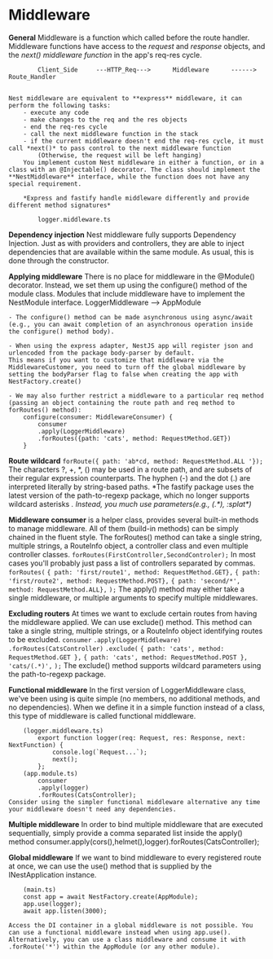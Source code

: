 # Middleware

**General**
    Middleware is a function which called before the route handler.
    Middleware functions have access to the *request* and *response* objects, and the *next() middleware function* in the app's req-res cycle.
       
            Client_Side     ---HTTP_Req--->      Middleware      ------>      Route_Handler


    Nest middleware are equivalent to **express** middleware, it can perform the following tasks:
        - execute any code
        - make changes to the req and the res objects
        - end the req-res cycle
        - call the next middleware function in the stack
        - if the current middleware doesn't end the req-res cycle, it must call *next()* to pass control to the next middleware function
            (Otherwise, the request will be left hanging)
        You implement custom Nest middleware in either a function, or in a class with an @Injectable() decorator. The class should implement the **NestMiddleware** interface, while the function does not have any special requirement.
        
        *Express and fastify handle middleware differently and provide different method signatures*

            logger.middleware.ts

**Dependency injection**
    Nest middleware fully supports Dependency Injection. Just as with providers and controllers, they are able to inject dependencies that are available within the same module. As usual, this is done through the constructor.

**Applying middleware**
    There is no place for middleware in the @Module() decorator. Instead, we set them up using the configure() method of the module class. Modules that include middleware have to implement the NestModule interface.
            LoggerMiddleware --> AppModule
    
    - The configure() method can be made asynchronous using async/await
    (e.g., you can await completion of an asynchronous operation inside the configure() method body).

    - When using the express adapter, NestJS app will register json and urlencoded from the package body-parser by default.
    This means if you want to customize that middleware via the MiddlewareCustomer, you need to turn off the global middleware by setting the bodyParser flag to false when creating the app with NestFactory.create()

    - We may also further restrict a middleware to a particular req method (passing an object containing the route path and req method to forRoutes() method):
        configure(consumer: MiddlewareConsumer) {
            consumer
            .apply(LoggerMiddleware)
            .forRoutes({path: 'cats', method: RequestMethod.GET})
        }

**Route wildcard**
    `forRoute({ path: 'ab*cd, method: RequestMethod.ALL '});`
    The characters ?, +, *, () may be used in a route path, and are subsets of their regular expression counterparts.
    The hyphen (-) and the dot (.) are interpreted literally by string-based paths.
    *The fastify package uses the latest version of the path-to-regexp package, which no longer supports wildcard asterisks *. Instead, you much use parameters(e.g., (.\*), :splat\*)*

**Middleware consumer**
    is a helper class, provides several built-in methods to manage middleware. All of them (build-in methods) can be simply chained in the fluent style. The forRoutes() method can take a single string, multiple strings, a RouteInfo object, a controller class and even multiple controller classes.
        `forRoutes(FirstController,SecondControler);`
    In most cases you'll probably just pass a list of controllers separated by commas.
        `forRoutes(`
            `{ path: 'first/route1', method: RequestMethod.GET},`
            `{ path: 'first/route2', method: RequestMethod.POST},`
            `{ path: 'second/*', method: RequestMethod.ALL},`
        `);`
    The apply() method may either take a single middleware, or multiple arguments to specify multiple middlewares.

**Excluding routers**
    At times we want to exclude certain routes from having the middleware applied. We can use exclude() method.
    This method can take a single string, multiple strings, or a RouteInfo object identifying routes to be excluded.
        `consumer`
        `.apply(LoggerMiddleware)`
        `.forRoutes(CatsController)`
        `.exclude(`
            `{ path: 'cats', method: RequestMethod.GET },`
            `{ path: 'cats', method: RequestMethod.POST },`
            `'cats/(.*)',`
        `);`
    The exclude() method supports wildcard parameters using the path-to-regexp package.

**Functional middleware**
    In the first version of LoggerMiddleware class, we've been using is quite simple (no members, no additional methods, and no dependencies).
    When we define it in a simple function instead of a class, this type of middleware is called functional middleware.

        (logger.middleware.ts) 
            export function logger(req: Request, res: Response, next: NextFunction) {
                console.log(`Request...`);
                next();
            };
        (app.module.ts)
            consumer
            .apply(logger)
            .forRoutes(CatsController);
    Consider using the simpler functional middleware alternative any time your middleware doesn't need any dependencies.

**Multiple middleware**
    In order to bind multiple middleware that are executed sequentially, simply provide a comma separated list inside the apply() method
        consumer.apply(cors(),helmet(),logger).forRoutes(CatsController);

**Global middleware**
    If we want to bind middleware to every registered route at once, we can use the use() method that is supplied by the INestApplication instance.

        (main.ts)
        const app = await NestFactory.create(AppModule);
        app.use(logger);
        await app.listen(3000);

    Access the DI container in a global middleware is not possible. You can use a functional middleware instead when using app.use().
    Alternatively, you can use a class middleware and consume it with .forRoute('*') within the AppModule (or any other module).